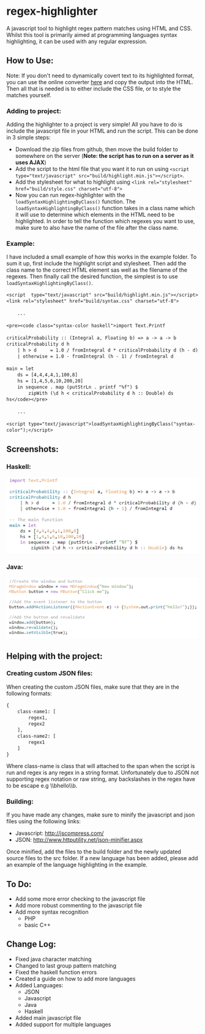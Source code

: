 # regex-highlighter
A javascript tool to highlight regex pattern matches using HTML and CSS. Whilst this tool is primarily aimed at programming languages syntax highlighting, it can be used with any regular expression.

## How to Use:
Note: If you don't need to dynamically covert text to its highlighted format, you can use the online converter [here](http://markhillman.info/#regex-highlighter) and copy the output into the HTML. Then all that is needed is to either include the CSS file, or to style the matches yourself.

### Adding to project:
Adding the highlighter to a project is very simple! All you have to do is include the javascript file in your HTML and run the script. This can be done in 3 simple steps:
- Download the zip files from github, then move the build folder to somewhere on the server (**Note: the script has to run on a server as it uses AJAX**)
- Add the script to the html file that you want it to run on using `<script  type="text/javascript" src="build/highlight.min.js"></script>`.
- Add the stylesheet for what to highlight using `<link rel="stylesheet" href="build/style.css" charset="utf-8">`
- Now you can run regex-highlighter with the `loadSyntaxHighlightingByClass()` function. The `loadSyntaxHighlightingByClass()` function takes in a class name which it will use to determine which elements in the HTML need to be highlighted. In order to tell the function which regexes you want to use, make sure to also have the name of the file  after the class name.

### Example:
I have included a small example of how this works in the example folder. To sum it up, first include the highlight script and stylesheet. Then add the class name to the correct HTML element sas well as the filename of the regexes. Then finally call the desired function, the simplest is to use `loadSyntaxHighlightingByClass()`.
```
<script  type="text/javascript" src="build/highlight.min.js"></script>
<link rel="stylesheet" href="build/syntax.css" charset="utf-8">

    ...    

<pre><code class="syntax-color haskell">import Text.Printf

criticalProbability :: (Integral a, Floating b) => a -> a -> b
criticalProbability d h
    | h > d     = 1.0 / fromIntegral d * criticalProbability d (h - d)
    | otherwise = 1.0 - fromIntegral (h - 1) / fromIntegral d

main = let
    ds = [4,4,4,4,1,100,8]
    hs = [1,4,5,6,10,200,20]
    in sequence . map (putStrLn . printf "%f") $
        zipWith (\d h < criticalProbability d h :: Double) ds hs</code></pre>

    ...

<script type="text/javascript">loadSyntaxHighlightingByClass("syntax-color");</script>
```

## Screenshots:
### Haskell:
![Haskell Syntax](screenshots/haskell.PNG)

### Java:
![Java Syntax](screenshots/java.PNG)

## Helping with the project:
### Creating custom JSON files:
When creating the custom JSON files, make sure that they are in the following formats:
```
{
    class-name1: [
        regex1,
        regex2
    ],
    class-name2: [
        regex1
    ]
}
```
Where class-name is class that will attached to the span when the script is run and regex is any regex in a string format. Unfortunately due to JSON not supporting regex notation or raw string, any backslashes in the regex have to be escape e.g \\\\bhello\\\\b.

### Building:
If you have made any changes, make sure to minify the javascript and json files using the following links:
- Javascript: http://jscompress.com/
- JSON: http://www.httputility.net/json-minifier.aspx

Once minified, add the files to the build folder and the newly updated source files to the src folder. If a new language has been added, please add an example of the language highlighting in the example.

## To Do:
- Add some more error checking to the javascript file
- Add more robust commenting to the javascript file
- Add more syntax recognition
    - PHP
    - basic C++

## Change Log:
- Fixed java character matching
- Changed to last group pattern matching
- Fixed the haskell function errors
- Created a guide on how to add more languages
- Added Languages:
    - JSON
    - Javascript
    - Java
    - Haskell
- Added main javascript file
- Added support for multiple languages
